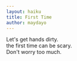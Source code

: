 ```yaml
---
layout: haiku
title: First Time
author: maydayo
---
```


Let's get hands dirty. <br>
the first time can be scary.<br>
Don't worry too much.<br>
